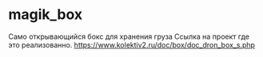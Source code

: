 # magik_box
Само открывающийся бокс для хранения груза
Ссылка на проект где это реализованно.
https://www.kolektiv2.ru/doc/box/doc_dron_box_s.php
